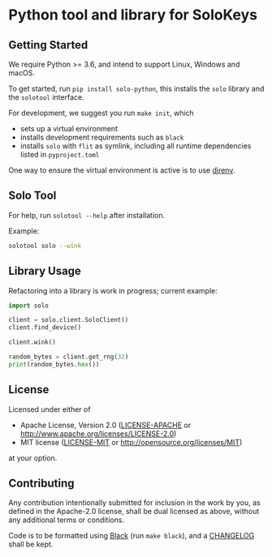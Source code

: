 # Python tool and library for SoloKeys

## Getting Started
We require Python >= 3.6, and intend to support Linux, Windows and macOS.

To get started, run `pip install solo-python`, this installs the `solo` library and the `solotool` interface.

For development, we suggest you run `make init`, which

- sets up a virtual environment
- installs development requirements such as `black`
- installs `solo` with `flit` as symlink, including all runtime dependencies listed in `pyproject.toml`

One way to ensure the virtual environment is active is to use [direnv](https://direnv.net/).

## Solo Tool
For help, run `solotool --help` after installation.

Example:

```bash
solotool solo --wink
```

## Library Usage
Refactoring into a library is work in progress; current example:
```python
import solo

client = solo.client.SoloClient()
client.find_device()

client.wink()

random_bytes = client.get_rng(32)
print(random_bytes.hex())
```

## License
Licensed under either of

- Apache License, Version 2.0 ([LICENSE-APACHE](LICENSE-APACHE) or
  http://www.apache.org/licenses/LICENSE-2.0)
- MIT license ([LICENSE-MIT](LICENSE-MIT) or http://opensource.org/licenses/MIT)

at your option.

## Contributing
Any contribution intentionally submitted for inclusion in the work by you, as defined in the Apache-2.0 license, shall be dual licensed as above, without any additional terms or conditions.

Code is to be formatted using [Black](https://black.readthedocs.io/) (run `make black`), and a [CHANGELOG](CHANGELOG.md) shall be kept.
